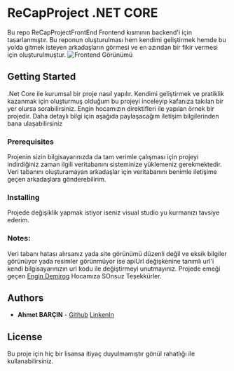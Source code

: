 # ReCapProject .NET CORE
Bu repo ReCapProjectFrontEnd Frontend kısmının backend'i için tasarlanmıştır. Bu reponun oluşturulması hem kendimi geliştirmek hemde bu yolda gitmek isteyen arkadaşların görmesi ve en azından bir fikir vermesi için oluşturulmuştur.
![Frontend Görünümü](https://giphy.com/gifs/9PYWngCla9aSpHwt5O)
## Getting Started
.Net Core ile kurumsal bir proje nasıl yapılır. Kendimi geliştirmek ve pratiklik kazanmak için oluşturmuş olduğum bu projeyi inceleyip kafanıza takılan bir yer olursa sorabilirsiniz.
Engin hocamızın direktifleri ile yapılan örnek bir projedir. Daha detaylı bilgi için aşağıda paylaşacağım iletişim bilgilerinden bana ulaşabilirsiniz
### Prerequisites
Projenin sizin bilgisayarınızda da tam verimle çalışması için projeyi indirdiğiniz zaman ilgili veritabanını sisteminize yüklemeniz gerekmektedir.
Veri tabanını oluşturamayan arkadaşlar için veritabanını benimle iletişime geçen arkadaşlara gönderebilirim.
### Installing
Projede değişiklik yapmak istiyor iseniz visual studio yu kurmanızı tavsiye ederim.
### Notes:
Veri tabanı hatası alırsanız yada site görünümü düzenli değil ve eksik bilgiler görünüyor yada resimler görünmüyor ise apiUrl değişkenine tanımlı url'i kendi bilgisayarınızın url kodu ile değiştirmeyi unutmayınız. Projede emeği geçen [Engin Demirog](https://twitter.com/engindemirog) Hocamıza SOnsuz Teşekkürler.
## Authors
* **Ahmet BARÇIN** - [Github](https://github.com/ABarcin) [LinkenIn](https://www.linkedin.com/in/ahmet-bar%C3%A7%C4%B1n-b9998513b/)
## License
Bu proje için hiç bir lisansa itiyaç duyulmamıştır gönül rahatlığı ile kullanabilirsiniz.
